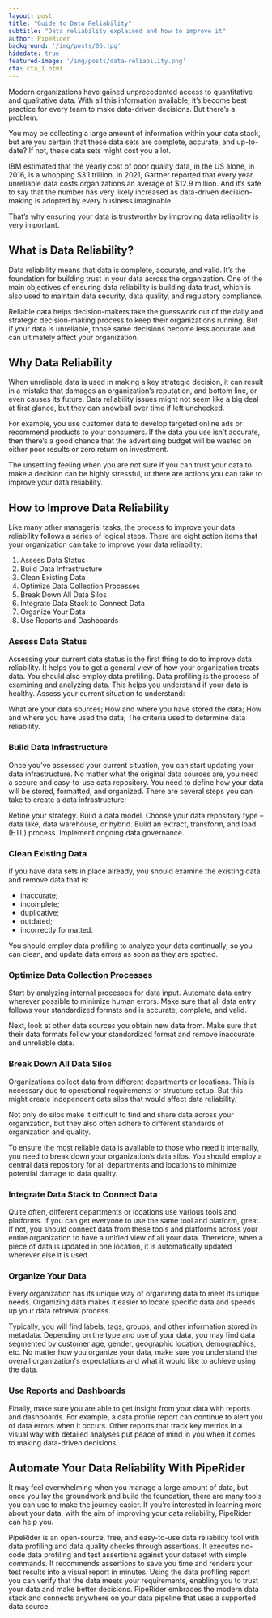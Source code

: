 ```yaml
---
layout: post
title: "Guide to Data Reliability"
subtitle: "Data reliability explained and how to improve it"
author: PipeRider
background: '/img/posts/06.jpg'
hidedate: true
featured-image: '/img/posts/data-reliability.png'
cta: cta_1.html
---
```


Modern organizations have gained unprecedented access to quantitative and qualitative data. With all this information available, it’s become best practice for every team to make data-driven decisions. But there’s a problem.

You may be collecting a large amount of information within your data stack, but are you certain that these data sets are complete, accurate, and up-to-date? If not, these data sets might cost you a lot.

IBM estimated that the yearly cost of poor quality data, in the US alone, in 2016, is a whopping $3.1 trillion. In 2021, Gartner reported that every year, unreliable data costs organizations an average of $12.9 million. And it’s safe to say that the number has very likely increased as data-driven decision-making is adopted by every business imaginable.

That’s why ensuring your data is trustworthy by improving data reliability is very important.

## What is Data Reliability?   

Data reliability means that data is complete, accurate, and valid. It’s the foundation for building trust in your data across the organization. One of the main objectives of ensuring data reliability is building data trust, which is also used to maintain data security, data quality, and regulatory compliance.

Reliable data helps decision-makers take the guesswork out of the daily and strategic decision-making process to keep their organizations running. But if your data is unreliable, those same decisions become less accurate and can ultimately affect your organization.

## Why Data Reliability 

When unreliable data is used in making a key strategic decision, it can result in a mistake that damages an organization’s reputation, and bottom line, or even causes its future. Data reliability issues might not seem like a big deal at first glance, but they can snowball over time if left unchecked.

For example, you use customer data to develop targeted online ads or recommend products to your consumers. If the data you use isn’t accurate, then there’s a good chance that the advertising budget will be wasted on either poor results or zero return on investment.

The unsettling feeling when you are not sure if you can trust your data to make a decision can be highly stressful, ut there are actions you can take to improve your data reliability.

## How to Improve Data Reliability 

Like many other managerial tasks, the process to improve your data reliability follows a series of logical steps. There are eight action items that your organization can take to improve your data reliability:

1. Assess Data Status
2. Build Data Infrastructure
3. Clean Existing Data
4. Optimize Data Collection Processes
5. Break Down All Data Silos
6. Integrate Data Stack to Connect Data
7. Organize Your Data
8. Use Reports and Dashboards


### Assess Data Status 

Assessing your current data status is the first thing to do to improve data reliability. It helps you to get a general view of how your organization treats data. You should also employ data profiling. Data profiling is the process of examining and analyzing data. This helps you understand if your data is healthy. Assess your current situation to understand:

What are your data sources;
How and where you have stored the data;
How and where you have used the data;
The criteria used to determine data reliability.

### Build Data Infrastructure 

Once you’ve assessed your current situation, you can start updating your data infrastructure. No matter what the original data sources are, you need a secure and easy-to-use data repository. You need to define how your data will be stored, formatted, and organized. There are several steps you can take to create a data infrastructure:

Refine your strategy.
Build a data model.
Choose your data repository type – data lake, data warehouse, or hybrid.
Build an extract, transform, and load (ETL) process.
Implement ongoing data governance.

### Clean Existing Data 

If you have data sets in place already, you should examine the existing data and remove data that is:

* inaccurate;
* incomplete;
* duplicative;
* outdated;
* incorrectly formatted.

You should employ data profiling to analyze your data continually, so you can clean, and update data errors as soon as they are spotted.

### Optimize Data Collection Processes 

Start by analyzing internal processes for data input. Automate data entry wherever possible to minimize human errors. Make sure that all data entry follows your standardized formats and is accurate, complete, and valid. 

Next, look at other data sources you obtain new data from. Make sure that their data formats follow your standardized format and remove inaccurate and unreliable data. 

### Break Down All Data Silos

Organizations collect data from different departments or locations. This is necessary due to operational requirements or structure setup. But this might create independent data silos that would affect data reliability.

Not only do silos make it difficult to find and share data across your organization, but they also often adhere to different standards of organization and quality.

To ensure the most reliable data is available to those who need it internally, you need to break down your organization’s data silos. You should employ a central data repository for all departments and locations to minimize potential damage to data quality. 

### Integrate Data Stack to Connect Data 

Quite often, different departments or locations use various tools and platforms. If you can get everyone to use the same tool and platform, great. If not, you should connect data from these tools and platforms across your entire organization to have a unified view of all your data. Therefore, when a piece of data is updated in one location, it is automatically updated wherever else it is used.

### Organize Your Data 
Every organization has its unique way of organizing data to meet its unique needs. Organizing data makes it easier to locate specific data and speeds up your data retrieval process.

Typically, you will find labels, tags, groups, and other information stored in metadata. Depending on the type and use of your data, you may find data segmented by customer age, gender, geographic location, demographics, etc. No matter how you organize your data, make sure you understand the overall organization's expectations and what it would like to achieve using the data.

### Use Reports and Dashboards 

Finally, make sure you are able to get insight from your data with reports and dashboards. For example, a data profile report can continue to alert you of data errors when it occurs. Other reports that track key metrics in a visual way with detailed analyses put peace of mind in you when it comes to making data-driven decisions.

## Automate Your Data Reliability With PipeRider 

It may feel overwhelming when you manage a large amount of data, but once you lay the groundwork and build the foundation, there are many tools you can use to make the journey easier. If you’re interested in learning more about your data, with the aim of improving your data reliability, PipeRider can help you.

PipeRider is an open-source, free, and easy-to-use data reliability tool with data profiling and data quality checks through assertions. It executes no-code data profiling and test assertions against your dataset with simple commands. It recommends assertions to save you time and renders your test results into a visual report in minutes. Using the data profiling report you can verify that the data meets your requirements, enabling you to trust your data and make better decisions. PipeRider embraces the modern data stack and connects anywhere on your data pipeline that uses a supported data source.


